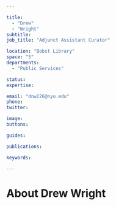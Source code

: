 ```yaml
---

title:
  - "Drew"
  - "Wright"
subtitle: 
job_title: "Adjunct Assistant Curator"

location: "Bobst Library"
space: "5"
departments:
  - "Public Services"

status: 
expertise:

email: "dnw226@nyu.edu"
phone: 
twitter: 

image: 
buttons:

guides:

publications:

keywords:

---
```


# About Drew Wright


